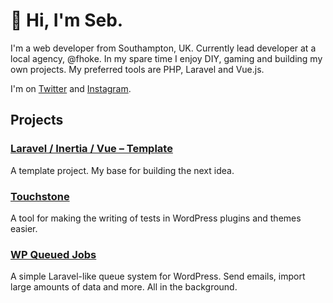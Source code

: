 # 👋 Hi, I'm Seb.

I'm a web developer from Southampton, UK. Currently lead developer at a local agency, @fhoke. In my spare time I enjoy DIY, gaming and building my own projects. My preferred tools are PHP, Laravel and Vue.js.

I'm on [Twitter](https://twitter.com/sebkaydesign) and [Instagram](https://www.instagram.com/sebkaydesign/).

## Projects

### [Laravel / Inertia / Vue – Template](https://github.com/SebKay/laravel-inertia-template)

A template project. My base for building the next idea.


### [Touchstone](https://github.com/SebKay/touchstone)

A tool for making the writing of tests in WordPress plugins and themes easier.


### [WP Queued Jobs](https://github.com/SebKay/wp-queued-jobs)

A simple Laravel-like queue system for WordPress. Send emails, import large amounts of data and more. All in the background.
